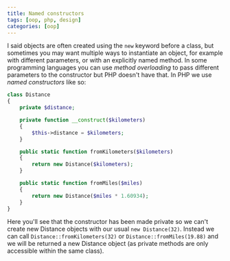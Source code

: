```yaml
---
title: Named constructors
tags: [oop, php, design]
categories: [oop]
---
```


I said objects are often created using the `new` keyword before a class, but sometimes you may want multiple ways to instantiate an object, for example with different parameters, or with an explicitly named method. In some programming languages you can use _method overloading_ to pass different parameters to the constructor but PHP doesn't have that. In PHP we use _named constructors_ like so:

```php
class Distance
{
	private $distance;

	private function __construct($kilometers)
	{
		$this->distance = $kilometers;
	}

	public static function fromKilometers($kilometers)
	{
		return new Distance($kilometers);
	}

	public static function fromMiles($miles)
	{
		return new Distance($miles * 1.60934);
	}
}
```

Here you'll see that the constructor has been made private so we can't create new Distance objects with our usual `new Distance(32)`. Instead we can call `Distance::fromKilometers(32)` or `Distance::fromMiles(19.88)` and we will be returned a new Distance object (as private methods are only accessible within the same class).

